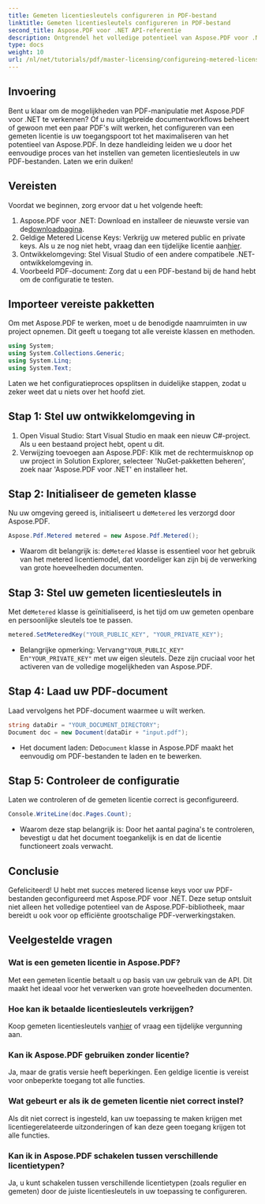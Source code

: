 ```yaml
---
title: Gemeten licentiesleutels configureren in PDF-bestand
linktitle: Gemeten licentiesleutels configureren in PDF-bestand
second_title: Aspose.PDF voor .NET API-referentie
description: Ontgrendel het volledige potentieel van Aspose.PDF voor .NET met onze stapsgewijze handleiding voor het configureren van gemeten licenties. Of u nu uitgebreide PDF-workflows verwerkt of kleine aanpassingen maakt.
type: docs
weight: 10
url: /nl/net/tutorials/pdf/master-licensing/configureing-metered-license-keys/
---
```

## Invoering

Bent u klaar om de mogelijkheden van PDF-manipulatie met Aspose.PDF voor .NET te verkennen? Of u nu uitgebreide documentworkflows beheert of gewoon met een paar PDF's wilt werken, het configureren van een gemeten licentie is uw toegangspoort tot het maximaliseren van het potentieel van Aspose.PDF. In deze handleiding leiden we u door het eenvoudige proces van het instellen van gemeten licentiesleutels in uw PDF-bestanden. Laten we erin duiken!

## Vereisten

Voordat we beginnen, zorg ervoor dat u het volgende heeft:

1.  Aspose.PDF voor .NET: Download en installeer de nieuwste versie van de[downloadpagina](https://releases.aspose.com/pdf/net/).
2.  Geldige Metered License Keys: Verkrijg uw metered public en private keys. Als u ze nog niet hebt, vraag dan een tijdelijke licentie aan[hier](https://purchase.aspose.com/temporary-license/).
3. Ontwikkelomgeving: Stel Visual Studio of een andere compatibele .NET-ontwikkelomgeving in.
4. Voorbeeld PDF-document: Zorg dat u een PDF-bestand bij de hand hebt om de configuratie te testen.

## Importeer vereiste pakketten

Om met Aspose.PDF te werken, moet u de benodigde naamruimten in uw project opnemen. Dit geeft u toegang tot alle vereiste klassen en methoden.

```csharp
using System;
using System.Collections.Generic;
using System.Linq;
using System.Text;
```

Laten we het configuratieproces opsplitsen in duidelijke stappen, zodat u zeker weet dat u niets over het hoofd ziet.

## Stap 1: Stel uw ontwikkelomgeving in

1. Open Visual Studio: Start Visual Studio en maak een nieuw C#-project. Als u een bestaand project hebt, opent u dit.
2. Verwijzing toevoegen aan Aspose.PDF: Klik met de rechtermuisknop op uw project in Solution Explorer, selecteer 'NuGet-pakketten beheren', zoek naar 'Aspose.PDF voor .NET' en installeer het.

## Stap 2: Initialiseer de gemeten klasse

 Nu uw omgeving gereed is, initialiseert u de`Metered` les verzorgd door Aspose.PDF.

```csharp
Aspose.Pdf.Metered metered = new Aspose.Pdf.Metered();
```

-  Waarom dit belangrijk is: de`Metered` klasse is essentieel voor het gebruik van het metered licentiemodel, dat voordeliger kan zijn bij de verwerking van grote hoeveelheden documenten.

## Stap 3: Stel uw gemeten licentiesleutels in

 Met de`Metered` klasse is geïnitialiseerd, is het tijd om uw gemeten openbare en persoonlijke sleutels toe te passen.

```csharp
metered.SetMeteredKey("YOUR_PUBLIC_KEY", "YOUR_PRIVATE_KEY");
```

-  Belangrijke opmerking: Vervang`"YOUR_PUBLIC_KEY"` En`"YOUR_PRIVATE_KEY"` met uw eigen sleutels. Deze zijn cruciaal voor het activeren van de volledige mogelijkheden van Aspose.PDF.

## Stap 4: Laad uw PDF-document

Laad vervolgens het PDF-document waarmee u wilt werken.

```csharp
string dataDir = "YOUR_DOCUMENT_DIRECTORY";
Document doc = new Document(dataDir + "input.pdf");
```

-  Het document laden: De`Document` klasse in Aspose.PDF maakt het eenvoudig om PDF-bestanden te laden en te bewerken.

## Stap 5: Controleer de configuratie

Laten we controleren of de gemeten licentie correct is geconfigureerd.

```csharp
Console.WriteLine(doc.Pages.Count);
```

- Waarom deze stap belangrijk is: Door het aantal pagina's te controleren, bevestigt u dat het document toegankelijk is en dat de licentie functioneert zoals verwacht.

## Conclusie

Gefeliciteerd! U hebt met succes metered license keys voor uw PDF-bestanden geconfigureerd met Aspose.PDF voor .NET. Deze setup ontsluit niet alleen het volledige potentieel van de Aspose.PDF-bibliotheek, maar bereidt u ook voor op efficiënte grootschalige PDF-verwerkingstaken.

## Veelgestelde vragen

### Wat is een gemeten licentie in Aspose.PDF?  
Met een gemeten licentie betaalt u op basis van uw gebruik van de API. Dit maakt het ideaal voor het verwerken van grote hoeveelheden documenten.

### Hoe kan ik betaalde licentiesleutels verkrijgen?  
 Koop gemeten licentiesleutels van[hier](https://purchase.aspose.com/buy) of vraag een tijdelijke vergunning aan.

### Kan ik Aspose.PDF gebruiken zonder licentie?  
Ja, maar de gratis versie heeft beperkingen. Een geldige licentie is vereist voor onbeperkte toegang tot alle functies.

### Wat gebeurt er als ik de gemeten licentie niet correct instel?  
Als dit niet correct is ingesteld, kan uw toepassing te maken krijgen met licentiegerelateerde uitzonderingen of kan deze geen toegang krijgen tot alle functies.

### Kan ik in Aspose.PDF schakelen tussen verschillende licentietypen?  
Ja, u kunt schakelen tussen verschillende licentietypen (zoals regulier en gemeten) door de juiste licentiesleutels in uw toepassing te configureren.